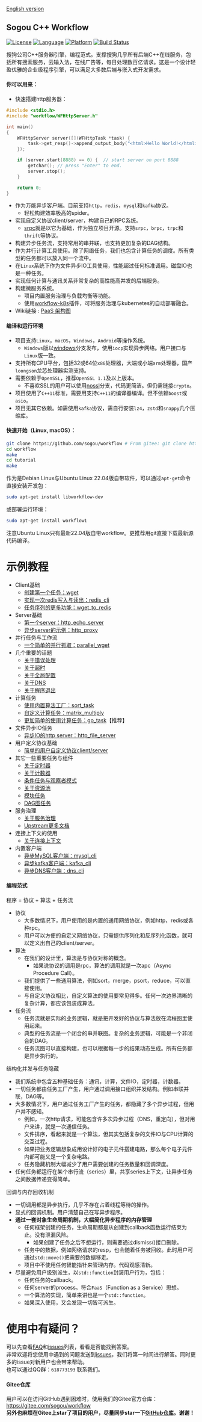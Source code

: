 [English version](README.md)

## Sogou C++ Workflow
[![License](https://img.shields.io/badge/License-Apache%202.0-green.svg)](https://github.com/sogou/workflow/blob/master/LICENSE)
[![Language](https://img.shields.io/badge/language-c++-red.svg)](https://en.cppreference.com/)
[![Platform](https://img.shields.io/badge/platform-linux%20%7C%20macos%20%7C%20windows-lightgrey.svg)](https://img.shields.io/badge/platform-linux%20%7C%20macos20%7C%20windows-lightgrey.svg)
[![Build Status](https://img.shields.io/github/workflow/status/sogou/workflow/ci%20build)](https://github.com/sogou/workflow/actions?query=workflow%3A%22ci+build%22++)

搜狗公司C++服务器引擎，编程范式。支撑搜狗几乎所有后端C++在线服务，包括所有搜索服务，云输入法，在线广告等，每日处理数百亿请求。这是一个设计轻盈优雅的企业级程序引擎，可以满足大多数后端与嵌入式开发需求。  
#### 你可以用来：
* 快速搭建http服务器：
~~~cpp
#include <stdio.h>
#include "workflow/WFHttpServer.h"

int main()
{
    WFHttpServer server([](WFHttpTask *task) {
        task->get_resp()->append_output_body("<html>Hello World!</html>");
    });

    if (server.start(8888) == 0) {  // start server on port 8888
        getchar(); // press "Enter" to end.
        server.stop();
    }

    return 0;
}
~~~
* 作为万能异步客户端。目前支持``http``，``redis``，``mysql``和``kafka``协议。
  * 轻松构建效率极高的spider。
* 实现自定义协议client/server，构建自己的RPC系统。
  * [srpc](https://github.com/sogou/srpc)就是以它为基础，作为独立项目开源。支持``srpc``，``brpc``，``trpc``和``thrift``等协议。
* 构建异步任务流，支持常用的串并联，也支持更加复杂的DAG结构。
* 作为并行计算工具使用。除了网络任务，我们也包含计算任务的调度。所有类型的任务都可以放入同一个流中。
* 在``Linux``系统下作为文件异步IO工具使用，性能超过任何标准调用。磁盘IO也是一种任务。
* 实现任何计算与通讯关系非常复杂的高性能高并发的后端服务。
* 构建微服务系统。
  * 项目内置服务治理与负载均衡等功能。
  * 使用[workflow-k8s](https://github.com/sogou/workflow-k8s)插件，可将服务治理与kubernetes的自动部署融合。
* Wiki链接 : [PaaS 架构图](https://github.com/sogou/workflow/wiki)

#### 编译和运行环境
* 项目支持``Linux``，``macOS``，``Windows``，``Android``等操作系统。
  *  ``Windows``版以[windows](https://github.com/sogou/workflow/tree/windows)分支发布，使用``iocp``实现异步网络。用户接口与``Linux``版一致。
* 支持所有CPU平台，包括32或64位``x86``处理器，大端或小端``arm``处理器，国产``loongson``龙芯处理器实测支持。
* 需要依赖于``OpenSSL``，推荐``OpenSSL 1.1``及以上版本。
  * 不喜欢SSL的用户可以使用[nossl](https://github.com/sogou/workflow/tree/nossl)分支，代码更简洁。但仍需链接``crypto``。
* 项目使用了``C++11``标准，需要用支持``C++11``的编译器编译。但不依赖``boost``或``asio``。
* 项目无其它依赖。如需使用``kafka``协议，需自行安装``lz4``，``zstd``和``snappy``几个压缩库。

#### 快速开始（Linux, macOS）：
~~~sh
git clone https://github.com/sogou/workflow # From gitee: git clone https://gitee.com/sogou/workflow
cd workflow
make
cd tutorial
make
~~~
作为是Debian Linux与Ubuntu Linux 22.04版自带软件，可以通过``apt-get``命令直接安装开发包：
~~~sh
sudo apt-get install libworkflow-dev
~~~
或部署运行环境：
~~~sh
sudo apt-get install workflow1
~~~
注意Ubuntu Linux只有最新22.04版自带workflow。更推荐用git直接下载最新源代码编译。

# 示例教程
  * Client基础
    * [创建第一个任务：wget](docs/tutorial-01-wget.md)
    * [实现一次redis写入与读出：redis_cli](docs/tutorial-02-redis_cli.md)
    * [任务序列的更多功能：wget_to_redis](docs/tutorial-03-wget_to_redis.md)
  * Server基础
    * [第一个server：http_echo_server](docs/tutorial-04-http_echo_server.md)
    * [异步server的示例：http_proxy](docs/tutorial-05-http_proxy.md)
  * 并行任务与工作流　
    * [一个简单的并行抓取：parallel_wget](docs/tutorial-06-parallel_wget.md)
  * 几个重要的话题
    * [关于错误处理](docs/about-error.md)
    * [关于超时](docs/about-timeout.md)
	* [关于全局配置](docs/about-config.md)
    * [关于DNS](docs/about-dns.md)
    * [关于程序退出](docs/about-exit.md)
  * 计算任务
    * [使用内置算法工厂：sort_task](docs/tutorial-07-sort_task.md)
    * [自定义计算任务：matrix_multiply](docs/tutorial-08-matrix_multiply.md)
    * [更加简单的使用计算任务：go_task](docs/about-go-task.md)【推荐】
  * 文件异步IO任务
    * [异步IO的http server：http_file_server](docs/tutorial-09-http_file_server.md)
  * 用户定义协议基础
    * [简单的用户自定义协议client/server](docs/tutorial-10-user_defined_protocol.md)
  * 其它一些重要任务与组件
    * [关于定时器](docs/about-timer.md)
    * [关于计数器](docs/about-counter.md)
    * [条件任务与观察者模式](docs/about-conditional.md)
    * [关于资源池](docs/about-resource-pool.md)
    * [模块任务](/docs/about-module.md)
    * [DAG图任务](/docs/tutorial-11-graph_task.md)
  * 服务治理
    * [关于服务治理](docs/about-service-governance.md)
    * [Upstream更多文档](docs/about-upstream.md)
  * 连接上下文的使用
    * [关于连接上下文](docs/about-connection-context.md)
  * 内置客户端
    * [异步MySQL客户端：mysql_cli](docs/tutorial-12-mysql_cli.md)
    * [异步kafka客户端：kafka_cli](docs/tutorial-13-kafka_cli.md)
    * [异步DNS客户端：dns_cli](docs/tutorial-17-dns_cli.md)

#### 编程范式

程序 = 协议 + 算法 + 任务流
* 协议
  * 大多数情况下，用户使用的是内置的通用网络协议，例如http，redis或各种rpc。
  * 用户可以方便的自定义网络协议，只需提供序列化和反序列化函数，就可以定义出自己的client/server。
* 算法
  * 在我们的设计里，算法是与协议对称的概念。
    * 如果说协议的调用是rpc，算法的调用就是一次apc（Async Procedure Call）。
  * 我们提供了一些通用算法，例如sort，merge，psort，reduce，可以直接使用。
  * 与自定义协议相比，自定义算法的使用要常见得多。任何一次边界清晰的复杂计算，都应该包装成算法。
* 任务流
  * 任务流就是实际的业务逻辑，就是把开发好的协议与算法放在流程图里使用起来。
  * 典型的任务流是一个闭合的串并联图。复杂的业务逻辑，可能是一个非闭合的DAG。
  * 任务流图可以直接构建，也可以根据每一步的结果动态生成。所有任务都是异步执行的。

结构化并发与任务隐藏
* 我们系统中包含五种基础任务：通讯，计算，文件IO，定时器，计数器。
* 一切任务都由任务工厂产生，用户通过调用接口组织并发结构。例如串联并联，DAG等。
* 大多数情况下，用户通过任务工厂产生的任务，都隐藏了多个异步过程，但用户并不感知。
  * 例如，一次http请求，可能包含许多次异步过程（DNS，重定向），但对用户来讲，就是一次通信任务。
  * 文件排序，看起来就是一个算法，但其实包括复杂的文件IO与CPU计算的交互过程。
  * 如果把业务逻辑想象成用设计好的电子元件搭建电路，那么每个电子元件内部可能又是一个复杂电路。
  * 任务隐藏机制大幅减少了用户需要创建的任务数量和回调深度。
* 任何任务都运行在某个串行流（series）里，共享series上下文，让异步任务之间数据传递变得简单。

回调与内存回收机制
* 一切调用都是异步执行，几乎不存在占着线程等待的操作。
* 显式的回调机制。用户清楚自己在写异步程序。
* **通过一套对象生命周期机制，大幅简化异步程序的内存管理**
  * 任何框架创建的任务，生命周期都是从创建到callback函数运行结束为止。没有泄漏风险。
    * 如果创建了任务之后不想运行，则需要通过dismiss()接口删除。
  * 任务中的数据，例如网络请求的resp，也会随着任务被回收。此时用户可通过``std::move()``把需要的数据移走。
  * 项目中不使用任何智能指针来管理内存。代码观感清新。
* 尽量避免用户级别派生，以``std::function``封装用户行为，包括：
  * 任何任务的callback。
  * 任何server的process。符合``FaaS``（Function as a Service）思想。
  * 一个算法的实现，简单来讲也是一个``std::function``。
  * 如果深入使用，又会发现一切皆可派生。

# 使用中有疑问？
可以先查看[FAQ](https://github.com/sogou/workflow/issues/170)和[issues](https://github.com/sogou/workflow/issues)列表，看看是否能找到答案。  
非常欢迎将您使用中遇到的问题发送到[issues](https://github.com/sogou/workflow/issues)，我们将第一时间进行解答。同时更多的issue对新用户也会带来帮助。  
也可以通过QQ群：``618773193`` 联系我们。

#### Gitee仓库
用户可以在访问GitHub遇到困难时，使用我们的Gitee官方仓库：https://gitee.com/sogou/workflow  
**另外也麻烦在Gitee上star了项目的用户，尽量同步star一下[GitHub仓库](https://github.com/sogou/workflow)。谢谢！**
